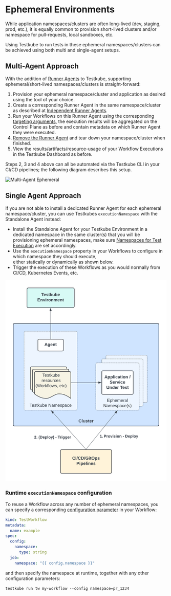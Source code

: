 # Ephemeral Environments

While application namespaces/clusters are often long-lived (dev, staging, prod, etc.), it is equally common to provision short-lived
clusters and/or namespace for pull-requests, local sandboxes, etc. 

Using Testkube to run tests in these ephemeral namespaces/clusters can be achieved using both multi and single-agent setups. 

## Multi-Agent Approach

With the addition of [Runner Agents](/articles/agents-overview#runner-agents) to Testkube, supporting ephemeral/short-lived 
namespaces/clusters is straight-forward:

1. Provision your ephemeral namespace/cluster and application as desired using the tool of your choice.
2. Create a corresponding Runner Agent in the same namespace/cluster as described at [Independent Runner Agents](/articles/test-workflows-running#independent-runner-agents).
3. Run your Workflows on this Runner Agent using the corresponding [targeting arguments](/articles/test-workflows-running#runner-agent-targeting), the execution results will 
   be aggregated on the Control Plane as before and contain metadata on which Runner Agent they were executed.
4. [Remove the Runner Agent](/articles/multi-agent-cli#deleting-and-uninstalling-an-agent) and tear down your namespace/cluster when finished.
5. View the results/artifacts/resource-usage of your Workflow Executions in the Testkube Dashboard as before.

Steps 2, 3 and 4 above can all be automated via the Testkube CLI in your CI/CD pipelines; the following diagram describes this setup.

![Multi-Agent Ephemeral](images/multi-agent-ephemeral.png)

## Single Agent Approach

If you are not able to install a dedicated Runner Agent for each ephemeral namespace/cluster, you can
use Testkubes `executionNamespace` with the Standalone Agent instead:

- Install the Standalone Agent for your Testkube Environment in a dedicated namespace in the same cluster(s) that 
  you will be provisioning ephemeral namespaces, make sure [Namespaces for Test Execution](/articles/install/advanced-install#namespaces-for-test-execution)
  are set accordingly.
- Use the `executionNamespace` property in your Workflows to configure in which namespace they should execute,  
  either statically or dynamically as shown below.
- Trigger the execution of these Workflows as you would normally from CI/CD, Kubernetes Events, etc. 

![Ephemeral Namespaces](images/ephemeral-namespaces.png)

### Runtime `executionNamespace` configuration

To reuse a Workflow across any number of ephemeral namespaces, you can specify a corresponding 
[configuration parameter](/articles/test-workflows-examples-configuration) in your Workflow:

```yaml
kind: TestWorkflow
metadata:
  name: example
spec:
  config:
    namespace:
      type: string
  job:
    namespace: "{{ config.namespace }}"
```

and then specify the namespace at runtime, together with any other configuration parameters:

```
testkube run tw my-workflow --config namespace=pr_1234
```
